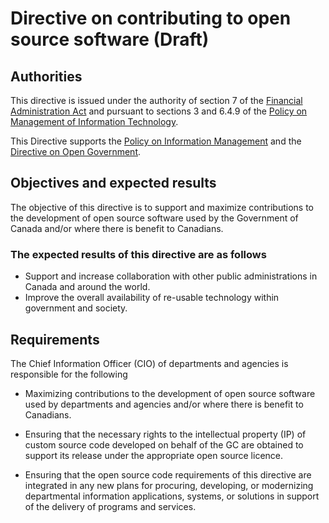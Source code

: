 # Directive on contributing to open source software (Draft)

## Authorities

This directive is issued under the authority of section 7 of the [Financial Administration Act](https://laws-lois.justice.gc.ca/eng/acts/f-11/) and pursuant to sections 3 and 6.4.9 of the [Policy on Management of Information Technology](https://www.tbs-sct.gc.ca/pol/doc-eng.aspx?id=12755).

This Directive supports the [Policy on Information Management](https://www.tbs-sct.gc.ca/pol/doc-eng.aspx?id=12742) and the [Directive on Open Government](https://www.tbs-sct.gc.ca/pol/doc-eng.aspx?id=28108).

## Objectives and expected results

The objective of this directive is to support and maximize contributions to the development of open source software used by the Government of Canada and/or where there is benefit to Canadians.

### The expected results of this directive are as follows

* Support and increase collaboration with other public administrations in Canada and around the world.
* Improve the overall availability of re-usable technology within government and society.

## Requirements

The Chief Information Officer (CIO) of departments and agencies is responsible for the following

* Maximizing contributions to the development of open source software used by departments and agencies and/or where there is benefit to Canadians.

* Ensuring that the necessary rights to the intellectual property (IP) of custom source code developed on behalf of the GC are obtained to support its release under the appropriate open source licence.

* Ensuring that the open source code requirements of this directive are integrated in any new plans for procuring, developing, or modernizing departmental information applications, systems, or solutions in support of the delivery of programs and services.
